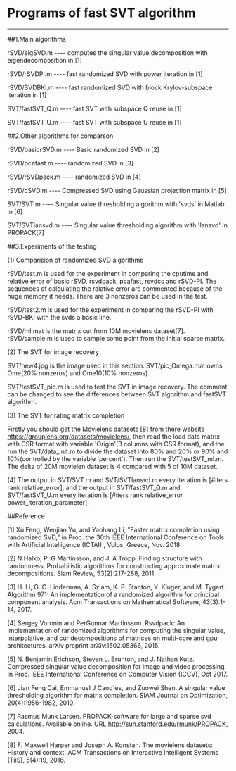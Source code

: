 # Programs of fast SVT algorithm
---

##1.Main algorithms

rSVD/eigSVD.m ---- computes the singular value decomposition with eigendecomposition in [1]

rSVD/rSVDPI.m ---- fast randomized SVD with power iteration in [1]

rSVD/SVDBKI.m ---- fast randomized SVD with block Krylov-subspace iteration in [1]

SVT/fastSVT_Q.m ---- fast SVT with subspace Q reuse in [1]

SVT/fastSVT_U.m ---- fast SVT with subspace U reuse in [1]

##2.Other algorithms for comparson

rSVD/basicrSVD.m ---- Basic randomized SVD in [2]

rSVD/pcafast.m ---- randomized SVD in [3]

rSVD/rSVDpack.m ---- randomized SVD in [4]

rSVD/cSVD.m ---- Compressed SVD using Gaussian projection matrix in [5]

SVT/SVT.m ---- Singular value thresholding algorithm with 'svds' in Matlab in [6]

SVT/SVTlansvd.m ---- Singular value thresholding algorithm with 'lansvd' in PROPACK[7]

##3.Experiments of the testing

(1) Comparision of randomized SVD algorithms

rSVD/test.m is used for the experiment in comparing the cputime and relative error of basic rSVD, rsvdpack, pcafast, rsvdcs and rSVD-PI. The sequences of calculating the ralative error are commented because of the huge memory it needs. There are 3 nonzeros can be used in the test.

rSVD/test2.m is used for the experiment in comparing the rSVD-PI with rSVD-BKI with the svds a basic line.

rSVD/ml.mat is the matrix cut from 10M movielens dataset[7]. rSVD/sample.m is used to sample some point from the initial sparse matrix.

(2) The SVT for image recovery

SVT/new4.jpg is the image used in this section. SVT/pic_Omega.mat owns Ome(20% nonzeros) and Ome10(10% nonzeros). 

SVT/testSVT_pic.m is used to test the SVT in image recovery. The comment can be changed to see the differences between SVT algorithm and fastSVT algorithm.

(3) The SVT for rating matrix completion

Firstly you should get the Movielens datasets [8] from there website https://grouplens.org/datasets/movielens/, then read the load data matrix with CSR format with variable 'Origin'(3 columns with CSR format), and the run the SVT/data_init.m to divide the dataset into 80% and 20% or 90% and 10%(controlled by the variable 'percent'). Then run the SVT/testSVT_ml.m. The delta of 20M movielen dataset is 4 compared with 5 of 10M dataset.

(4) The output in SVT/SVT.m and SVT/SVTlansvd.m every iteration is [#iters rank relative_error], and the output in SVT/fastSVT_Q.m and SVT/fastSVT_U.m every iteration is [#iters rank relative_error power_iteration_parameter].


##Reference

[1] Xu Feng, Wenjian Yu, and Yaohang Li, "Faster matrix completion using randomized SVD," in Proc. the 30th IEEE International Conference on Tools with Artificial Intelligence (ICTAI) , Volos, Greece, Nov. 2018.

[2] N Halko, P. G Martinsson, and J. A Tropp. Finding structure with randomness: Probabilistic algorithms for constructing approximate matrix decompositions. Siam Review, 53(2):217-288, 2011.

[3] H. Li, G. C. Linderman, A. Szlam, K. P. Stanton, Y. Kluger, and M. Tygert. Algorithm 971: An implementation of a randomized algorithm for principal component analysis. Acm Transactions on Mathematical Software, 43(3):1-14, 2017.

[4] Sergey Voronin and PerGunnar Martinsson. Rsvdpack: An implementation of randomized algorithms for computing the singular value, interpolative, and cur decompositions of matrices on multi-core and gpu architectures. arXiv preprint arXiv:1502.05366, 2015.

[5] N. Benjamin Erichson, Steven L. Brunton, and J. Nathan Kutz. Compressed singular value decomposition for image and video processing. In Proc. IEEE International Conference on Computer Vision (ICCV), Oct 2017.

[6] Jian Feng Cai, Emmanuel J Cand`es, and Zuowei Shen. A singular value thresholding algorithm for matrix completion. SIAM Journal on Optimization, 20(4):1956-1982, 2010.

[7] Rasmus Munk Larsen. PROPACK-software for large and sparse svd calculations. Available online. URL http://sun.stanford.edu/rmunk/PROPACK, 2004.

[8] F. Maxwell Harper and Joseph A. Konstan. The movielens datasets: History and context. ACM Transactions on Interactive Intelligent Systems (TiiS), 5(4):19, 2016.

